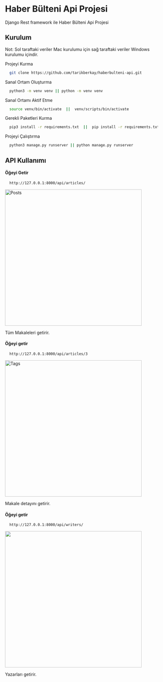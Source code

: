 
# Haber Bülteni Api Projesi

Django Rest framework ile Haber Bülteni Api Projesi



## Kurulum

Not: Sol taraftaki veriler Mac kurulumu için sağ taraftaki veriler Windows kurulumu içindir.

Projeyi Kurma  

```bash
  git clone https://github.com/tarikberkay/haberbulteni-api.git
```

Sanal Ortam Oluşturma
```bash
  python3 -m venv venv || python -m venv venv
```

Sanal Ortamı Aktif Etme
```bash
  source venv/bin/activate  ||  venv/scripts/bin/activate
```

Gerekli Paketleri Kurma
```bash
  pip3 install -r requirements.txt  ||  pip install -r requirements.txt
```


Projeyi Çalıştırma
```bash
  python3 manage.py runserver || python manage.py runserver
```

  
## API Kullanımı

#### Öğeyi Getir

```http
  http://127.0.0.1:8000/api/articles/
```

<img src="https://github.com/tarikberkay/haberbulteni-api/blob/main/images/article-list.png" alt="Posts" width="450" height="450">

Tüm Makaleleri getirir.

#### Öğeyi getir

```http
  http://127.0.0.1:8000/api/articles/3
```

<img src="https://github.com/tarikberkay/haberbulteni-api/blob/main/images/article-detail.png" alt="Tags" width="450" height="450">

Makale detayını getirir.

#### Öğeyi getir

```http
  http://127.0.0.1:8000/api/writers/
```

<img src="https://github.com/tarikberkay/haberbulteni-api/blob/main/images/writer-list.png" width="450" height="450">

Yazarları getirir.




  
